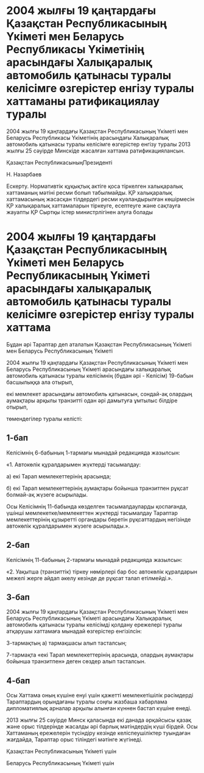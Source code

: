 # 2004 жылғы 19 қаңтардағы Қазақстан Республикасының Үкіметі мен Беларусь Республикасы Үкіметінің арасындағы Халықаралық автомобиль қатынасы туралы келісімге өзгерістер енгізу туралы хаттаманы ратификациялау туралы

2004 жылғы 19 қаңтардағы Қазақстан Республикасының Үкіметі мен Беларусь Республикасы Үкіметінің арасындағы Халықаралық автомобиль қатынасы туралы келісімге өзгерістер енгізу туралы 2013 жылғы 25 сәуірде Минскіде жасалған хаттама ратификациялансын.

Қазақстан РеспубликасыныңПрезиденті

Н. Назарбаев

Ескерту. Нормативтік құқықтық актіге қоса тіркелген халықаралық хаттаманың мәтіні ресми болып табылмайды. ҚР халықаралық хаттамасының жасасқан тілдердегі ресми куәландырылған көшірмесін ҚР халықаралық хаттамаларын тіркеуге, есептеуге және сақтауға жауапты ҚР Сыртқы істер министрлігінен алуға болады

# 2004 жылғы 19 қаңтардағы Қазақстан Республикасының Үкіметі мен Беларусь Республикасының Үкіметі арасындағы халықаралық автомобиль қатынасы туралы келісімге өзгерістер енгізу туралы хаттама

Бұдан әрі Тараптар деп аталатын Қазақстан Республикасының Үкіметі мен Беларусь Республикасының Үкіметі

2004 жылғы 19 қаңтардағы Қазақстан Республикасының Үкіметі мен Беларусь Республикасының Үкіметі арасындағы халықаралық автомобиль қатынасы туралы келісімнің (бұдан әрі - Келісім) 19-бабын басшылыққа ала отырып,

екі мемлекет арасындағы автомобиль қатынасын, сондай-ақ олардың аумақтары арқылы транзитті одан әрі дамытуға ұмтылыс білдіре отырып,

төмендегілер туралы келісті:

## 1-бап

Келісімнің 6-бабының 1-тармағы мынадай редакцияда жазылсын:

«1. Автокөлік құралдарымен жүктерді тасымалдау:

а) екі Тарап мемлекеттерінің арасында;

б) екі Тарап мемлекеттерінің аумақтары бойынша транзитпен рұқсат болмай-ақ жүзеге асырылады.

Осы Келісімнің 11-бабында көзделген тасымалдауларды қоспағанда, үшінші мемлекетке/мемлекеттен жүктерді тасымалдау Тараптар мемлекеттерінің құзыретті органдары беретін рұқсаттардың негізінде автокөлік құралдарымен жүзеге асырылады.».

## 2-бап

Келісімнің 11-бабының 2-тармағы мынадай редакцияда жазылсын:

«2. Уақытша (транзиттік) тіркеу нөмірлері бар бос автокөлік құралдарын межелі жерге айдап әкелу кезінде де рұқсат талап етілмейді.».

## 3-бап

2004 жылғы 19 қаңтардағы Қазақстан Республикасының Үкіметі мен Беларусь Республикасының Үкіметі арасындағы Халықаралық автомобиль қатынасы туралы келісімді қолдану ережелері туралы атқарушы хаттамаға мынадай өзгерістер енгізілсін:

3-тармақтың а) тармақшасы алып тасталсын;

7-тармақта «екі Тарап мемлекеттерінің арасында, олардың аумақтары бойынша транзитпен» деген сөздер алып тасталсын.

## 4-бап

Осы Хаттама оның күшіне енуі үшін қажетті мемлекетішілік рәсімдерді Тараптардың орындағаны туралы соңғы жазбаша хабарлама дипломатиялық арналар арқылы алынған күннен бастап күшіне енеді.

2013 жылғы 25 сәуірде Минск қаласында екі данада әрқайсысы қазақ және орыс тілдерінде жасалды әрі барлық мәтіндердің күші бірдей. Осы Хаттаманың ережелерін түсіндіру кезінде келіспеушіліктер туындаған жағдайда, Тараптар орыс тіліндегі мәтінге жүгінеді.

Қазақстан Республикасының Үкіметі үшін

Беларусь Республикасының Үкіметі үшін

